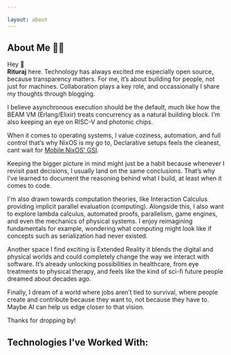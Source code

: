 ```yaml
---

layout: about
---
```


<script>
  import FamiliarTechStack from '$lib/components/site/familiar-tech-stack.svelte'
</script>

## About Me 👨‍💻

Hey <span class="wave">👋</span>  
**Rituraj** here. 
Technology has always excited me especially open source, because transparency matters. For me, it’s about building for people, not just for machines. Collaboration plays a key role, and occassionally I share my thoughts through blogging.

I believe asynchronous execution should be the default, much like how the BEAM VM (Erlang/Elixir) treats concurrency as a natural building block. I’m also keeping an eye on RISC-V and photonic chips.

When it comes to operating systems, I value coziness, automation, and full control that’s why NixOS is my go to, Declarative setups feels the cleanest, cant wait for [Mobile NixOS' GSI](https://github.com/mobile-nixos/mobile-nixos/issues/818).


Keeping the bigger picture in mind might just be a habit because whenever I revisit past decisions, I usually land on the same conclusions. That’s why I’ve learned to document the reasoning behind what I build, at least when it comes to code.


I'm also drawn towards computation theories, like Interaction Calculus providing implicit parallel evaluation (computing). Alongside this, I also want to explore lambda calculus, automated proofs, parallelism, game engines, and even the mechanics of physical systems. I enjoy reimagining fundamentals for example, wondering what computing might look like if concepts such as serialization had never existed.

Another space I find exciting is Extended Reality it blends the digital and physical worlds and could completely change the way we interact with software. It’s already unlocking possibilities in healthcare, from eye treatments to physical therapy, and feels like the kind of sci-fi future people dreamed about decades ago.

Finally, I dream of a world where jobs aren’t tied to survival, 
where people create and contribute because they want to, not because they have to. Maybe AI can help us edge closer to that vision.

Thanks for dropping by!

## Technologies I've Worked With:

<FamiliarTechStack />
